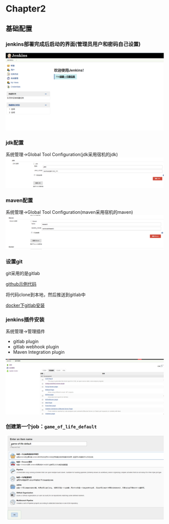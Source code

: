 # Chapter2 #

## 基础配置
### jenkins部署完成后启动的界面(管理员用户和密码自己设置)
![](images/chapter2/jenkins_home.png)
### jdk配置
系统管理->Global Tool Configuration(jdk采用宿机的jdk)
![](images/chapter2/jenkins_jdk_setting.png)
### maven配置
系统管理->Global Tool Configuration(maven采用宿机的maven)
![](images/chapter2/jenkins_maven_setting.png)
### 设置git
git采用的是gitlab

[github示例代码](https://github.com/wakaleo/game-of-life)

将代码clone到本地，然后推送到gitlab中

[docker下gitlab安装](../docker_jenkins_gitlab/docker-gitlab.md)

### jenkins插件安装
系统管理->管理插件

* gitlab plugin
* gitlab webhook plugin
* Maven Integration plugin


![](images/chapter2/jenkins_plugin_install.png)

### 创建第一个job：`game_of_life_default`
![](images/chapter2/game_of_life_default_create.png)
